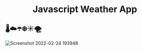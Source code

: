 <h1 align="center"> Javascript Weather App </h1>

## 🌡️☁️☂️❄️☀️🌪️
![Screenshot 2022-02-24 193948](https://user-images.githubusercontent.com/69869262/155577865-2b1b1c17-fbe6-47e9-a5df-5bd3b0c2d857.png)
